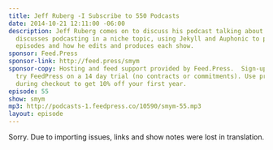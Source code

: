 ```yaml
---
title: Jeff Ruberg -I Subscribe to 550 Podcasts
date: 2014-10-21 12:11:00 -06:00
description: Jeff Ruberg comes on to discuss his podcast talking about Digimon. He
  discusses podcasting in a niche topic, using Jekyll and Auphonic to publish his
  episodes and how he edits and produces each show.
sponsor: Feed.Press
sponsor-link: http://feed.press/smym
sponsor-copy: Hosting and feed support provided by Feed.Press.  Sign-up today and
  try FeedPress on a 14 day trial (no contracts or commitments). Use promo code "smym"
  during checkout to get 10% off your first year.
episode: 55
show: smym
mp3: http://podcasts-1.feedpress.co/10590/smym-55.mp3
layout: episode
---
```


Sorry. Due to importing issues, links and show notes were lost in translation.
